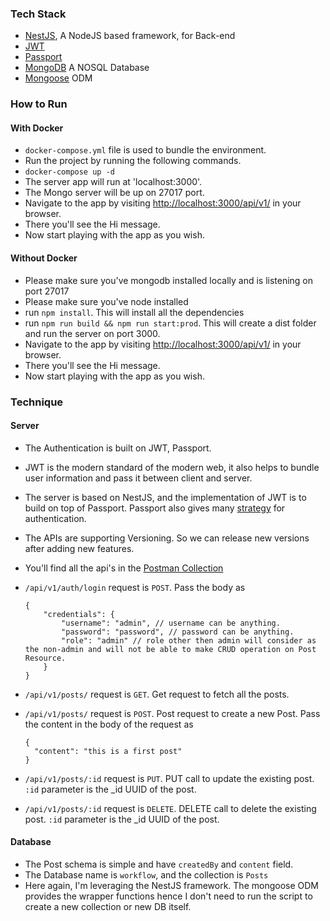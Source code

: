 ### Tech Stack

- [NestJS](https://nestjs.com/), A NodeJS based framework, for Back-end
- [JWT](https://jwt.io/)
- [Passport](http://www.passportjs.org/)
- [MongoDB](https://www.mongodb.com/) A NOSQL Database
- [Mongoose](https://mongoosejs.com/) ODM


### How to Run

#### With Docker
- `docker-compose.yml` file is used to bundle the environment.
- Run the project by running the following commands.
- `docker-compose up -d`
- The server app will run at 'localhost:3000'.
- The Mongo server will be up on 27017 port.
- Navigate to the app by visiting [http://localhost:3000/api/v1/](http://localhost:3000/api/v1/) in your browser.
- There you'll see the Hi message.
- Now start playing with the app as you wish.

#### Without Docker
- Please make sure you've mongodb installed locally and is listening on port 27017
- Please make sure you've node installed
- run `npm install`. This will install all the dependencies
- run `npm run build && npm run start:prod`. This will create a dist folder and run the server on port 3000.
- Navigate to the app by visiting [http://localhost:3000/api/v1/](http://localhost:3000/api/v1/) in your browser.
- There you'll see the Hi message.
- Now start playing with the app as you wish.


### Technique

#### Server
- The Authentication is built on JWT, Passport.
- JWT is the modern standard of the modern web, it also helps to bundle user information and pass it between client and server.
- The server is based on NestJS, and the implementation of JWT is to build on top of Passport. Passport also gives many [strategy](http://www.passportjs.org/packages/) for authentication.
- The APIs are supporting Versioning. So we can release new versions after adding new features.
- You'll find all the api's in the [Postman Collection](https://raw.githubusercontent.com/its-Aman/attain-u/master/AttainU.postman_collection.json)
- `/api/v1/auth/login` request is `POST`. Pass the body as 

  ```
  {
      "credentials": {
          "username": "admin", // username can be anything. 
          "password": "password", // password can be anything.
          "role": "admin" // role other then admin will consider as the non-admin and will not be able to make CRUD operation on Post Resource.
      }
  }
  ```
- `/api/v1/posts/` request is `GET`. Get request to fetch all the posts.
- `/api/v1/posts/` request is `POST`. Post request to create a new Post. Pass the content in the body of the request as

  ```
  { 
    "content": "this is a first post"
  }
  ```
- `/api/v1/posts/:id` request is `PUT`. PUT call to update the existing post. `:id` parameter is the _id UUID of the post.
- `/api/v1/posts/:id` request is `DELETE`. DELETE call to delete the existing post. `:id` parameter is the _id UUID of the post.


#### Database
- The Post schema is simple and have `createdBy` and `content` field.
- The Database name is `workflow`, and the collection is `Posts`
- Here again, I'm leveraging the NestJS framework. The mongoose ODM provides the wrapper functions hence I don't need to run the script to create a new collection or new DB itself.